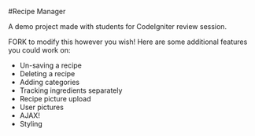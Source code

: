 #Recipe Manager

A demo project made with students for CodeIgniter review session.

FORK to modify this however you wish! Here are some additional features you could work on:
- Un-saving a recipe
- Deleting a recipe
- Adding categories
- Tracking ingredients separately
- Recipe picture upload
- User pictures
- AJAX!
- Styling